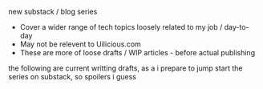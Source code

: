new substack / blog series 
- Cover a wider range of tech topics loosely related to my job / day-to-day
- May not be relevent to Uilicious.com 
- These are more of loose drafts / WIP articles - before actual publishing

the following are current writting drafts, as a i prepare to jump start the series on substack, so spoilers i guess